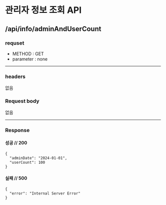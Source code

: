 # 관리자 정보 조회 API

## /api/info/adminAndUserCount

### requset

- METHOD : GET
- parameter : none

---

### headers

없음

### Request body


없음

---

### Response

#### 성공 // 200

```
{
  "adminDate": "2024-01-01", 
  "userCount": 100 
}
```

#### 실패 // 500

```
{
  "error": "Internal Server Error"
}
```

